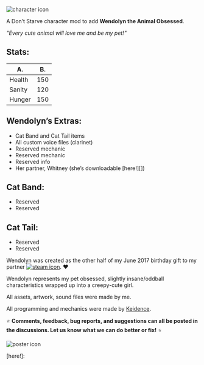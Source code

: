 ![character icon](https://i.imgur.com/in8uNls.png "Whitney & Wendolyn :D")

A Don’t Starve character mod to add **Wendolyn the Animal Obsessed**.

_"Every cute animal will love me and be my pet!"_

## Stats:
| A.     | B.  |
|--------|-----|
| Health | 150 |
| Sanity | 120 |
| Hunger | 150 |

## Wendolyn’s Extras:

* Cat Band and Cat Tail items
* All custom voice files (clarinet) 
* Reserved mechanic
* Reserved mechanic
* Reserved info
* Her partner, Whitney (she’s downloadable [here!][])

## Cat Band:
* Reserved
* Reserved

## Cat Tail:
* Reserved
* Reserved

Wendolyn was created as the other half of my June 2017 birthday gift to my partner [![steam icon](http://cdn.edgecast.steamstatic.com/steamcommunity/public/images/avatars/90/90c691376873c50ce628a43a2eec2a5331d41110_medium.jpg "Keidence")][Keidence]. :heart:

Wendolyn represents my pet obsessed, slightly insane/oddball characteristics wrapped up into a creepy-cute girl.

All assets, artwork, sound files were made by me.

All programming and mechanics were made by [Keidence][].

:star: **Comments, feedback, bug reports, and suggestions can all be posted in the discussions. Let us know what we can do better or fix!** :star:

![poster icon](https://i.imgur.com/ffKJzuy.png "Character poster revealed!")

[Keidence]: http://steamcommunity.com/profiles/76561198010524937
[here!]: 



